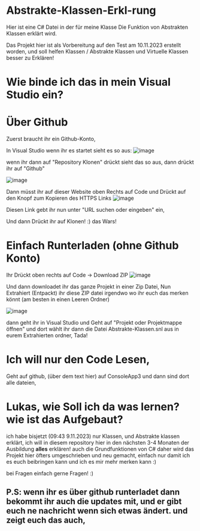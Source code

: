 # Abstrakte-Klassen-Erkl-rung
Hier ist eine C# Datei in der für meine Klasse Die Funktion von Abstrakten Klassen erklärt wird.


Das Projekt hier ist als Vorbereitung auf den Test am 10.11.2023 erstellt worden, und soll helfen Klassen / Abstrakte Klassen und Virtuelle Klassen besser zu Erklären!

# Wie binde ich das in mein Visual Studio ein?

# Über Github
Zuerst braucht ihr ein Github-Konto, 


In Visual Studio wenn ihr es startet sieht es so aus:
![image](https://github.com/waschmaschvanlu/Abstrakte-Klassen-Erkl-rung/assets/92580232/79566ee2-ded4-4b44-8921-1a7f35fae1e2)

wenn ihr dann auf "Repository Klonen" drückt sieht das so aus, dann drückt ihr auf "Github"

![image](https://github.com/waschmaschvanlu/Abstrakte-Klassen-Erkl-rung/assets/92580232/5161234a-7d8c-4deb-8496-e2ea58dc8ae5)


Dann müsst ihr auf dieser Website oben Rechts auf Code und Drückt auf den Knopf zum Kopieren des HTTPS Links
![image](https://github.com/waschmaschvanlu/Abstrakte-Klassen-Erkl-rung/assets/92580232/5af8f915-55dd-48de-8af2-f909f026f60f)



Diesen Link gebt ihr  nun unter "URL suchen oder eingeben" ein,

Und dann Drückt ihr auf Klonen! :) das Wars!

# Einfach Runterladen (ohne Github Konto)

Ihr Drückt oben rechts auf Code -> Download ZIP
![image](https://github.com/waschmaschvanlu/Abstrakte-Klassen-Erkl-rung/assets/92580232/5803384a-defc-47db-bb52-7adb1b6e991d)

Und dann downloadet ihr das ganze Projekt in einer Zip Datei, Nun Extrahiert (Entpackt) ihr diese ZIP datei irgendwo wo ihr euch das merken könnt (am besten in einen Leeren Ordner)

![image](https://github.com/waschmaschvanlu/Abstrakte-Klassen-Erkl-rung/assets/92580232/cd45e8d3-4459-46d0-b2e1-ce7e2dfd532c)

dann geht ihr in Visual Studio und Geht auf "Projekt oder Projektmappe öffnen"
und dort wählt ihr dann die Datei Abstrakte-Klassen.snl aus in eurem Extrahierten ordner, Tada!


# Ich will nur den Code Lesen,

Geht auf github, (über dem text hier) auf ConsoleApp3 und dann sind dort alle dateien,

# Lukas, wie Soll ich da was lernen? wie ist das Aufgebaut?

ich habe bisjetzt (09:43 9.11.2023) nur Klassen, und Abstrakte klassen erklärt, ich will in diesem repository hier in den nächsten 3-4 Monaten  der Ausbildung **alles** erklären! auch die Grundfunktionen von C# daher wird das Projekt hier öfters umgeschrieben und neu gemacht, einfach nur damit ich es euch beibringen kann und ich es mir mehr merken kann :)

bei Fragen einfach gerne Fragen! :)

## P.S: wenn ihr es über github runterladet dann bekommt ihr auch die updates mit, und er gibt euch ne nachricht wenn sich etwas ändert. und zeigt euch das auch, 
